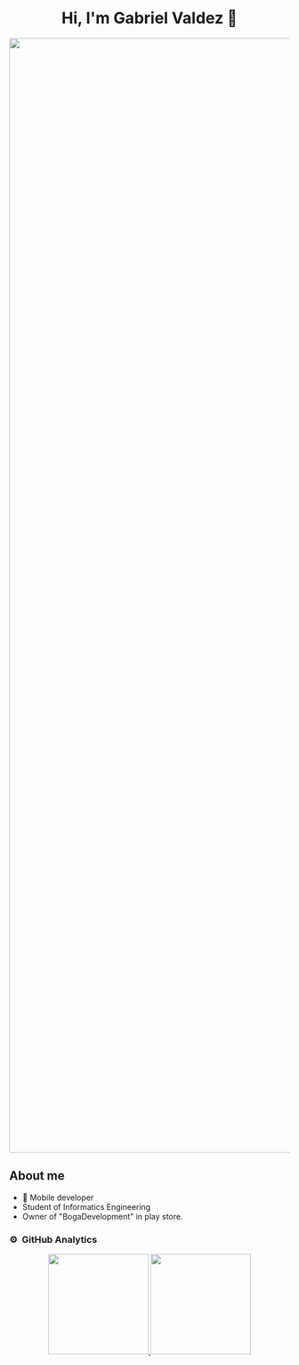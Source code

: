 <div align="center">
<h1 align="center">Hi, I'm Gabriel Valdez 👋</h1>
</div>
<div align="center">
<img src="https://i.postimg.cc/sg8JX9rg/Gabriel-Valdez-3.png" width="2000">
</div>

## About me

- 📲 Mobile developer
- Student of Informatics Engineering
- Owner of "BogaDevelopment" in play store.

### ⚙️ &nbsp;GitHub Analytics

<p align="center">
<a href="https://github.com/BogaDevelopment">
  <img height="180em" src="https://github-readme-stats-eight-theta.vercel.app/api?username=BogaDevelopment&show_icons=true&theme=algolia&include_all_commits=true&count_private=true"/>
  <img height="180em" src="https://github-readme-stats-eight-theta.vercel.app/api/top-langs/?username=BogaDevelopment&layout=compact&langs_count=8&theme=algolia"/>
</a>
</p>
